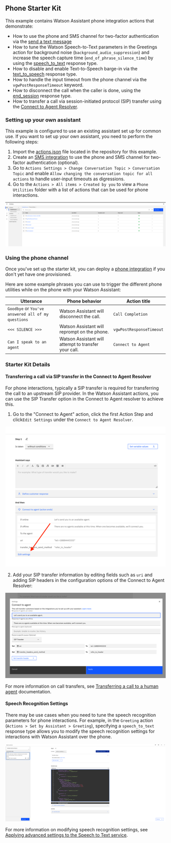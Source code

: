 ## Phone Starter Kit

This example contains Watson Assistant phone integration actions that demonstrate:

- How to use the phone and SMS channel for two-factor authentication via the [send a text message](https://cloud.ibm.com/docs/watson-assistant?topic=watson-assistant-phone-actions#phone-actions-sms.)
- How to tune the Watson Speech-to-Text parameters in the Greetings action for background noise (`background_audio_suppression`) and increase the speech capture time (`end_of_phrase_silence_time`) by using the [speech_to_text](https://cloud.ibm.com/docs/watson-assistant?topic=watson-assistant-phone-actions#phone-actions-speech-advanced) response type.
- How to disable and enable Text-to-Speech barge-in via the [text_to_speech](https://cloud.ibm.com/docs/watson-assistant?topic=watson-assistant-phone-actions#phone-actions-text-advanced) response type.
- How to handle the input timeout from the phone channel via the `vgwPostResponseTimeout` keyword.
- How to disconnect the call when the caller is done, using the [end_session](https://cloud.ibm.com/docs/watson-assistant?topic=watson-assistant-phone-actions#phone-actions-hangup) response type.
- How to transfer a call via session-initiated protocol (SIP) transfer using the [Connect to Agent Resolver](#transferring-the-call-via-the-sip-transfer-option-in-the-connect-to-agent-resolver).

### Setting up your own assistant

This example is configured to use an existing assistant set up for common use. If you want to set up your own assistant, you need to perform the following steps:

1. Import the [actions.json](./action.json) file located in the repository for this example.
2. Create an [SMS integration](https://cloud.ibm.com/docs/watson-assistant?topic=watson-assistant-deploy-sms) to use the phone and SMS channel for two-factor authentication (optional).
3. Go to `Actions Settings > Change Conversation Topic > Conversation Topic` and enable `Allow changing the conversation topic for all actions` to handle user-input timeouts as digressions.
4. Go to the `Actions > All items > Created by you` to view a `Phone Utilities` folder with a list of actions that can be used for phone interactions.

<img src="./assets/phone-utilities-actions.png" />

### Using the phone channel

Once you've set up the starter kit, you can deploy a [phone integration](https://cloud.ibm.com/docs/watson-assistant?topic=watson-assistant-deploy-phone) if you don't yet have one provisioned.

Here are some example phrases you can use to trigger the different phone utilities while on the phone with your Watson Assistant:

| Utterance | Phone behavior | Action title |
| --- | --- | --- |
| `Goodbye` or `You've answered all of my questions` | Watson Assistant will disconnect the call. | `Call Completion` |
| `<<< SILENCE >>>` | Watson Assistant will reprompt on the phone. | `vgwPostResponseTimeout` |
| `Can I speak to an agent` | Watson Assistant will attempt to transfer your call. | `Connect to Agent` |



### Starter Kit Details
#### Transferring a call via SIP transfer in the Connect to Agent Resolver

For phone interactions, typically a SIP transfer is required for transferring the call to an upstream SIP provider. In the Watson Assistant actions, you can use the SIP Transfer option in the Connect to Agent resolver to achieve this. 

1. Go to the "Connect to Agent" action, click the first Action Step and click`Edit Settings` under the `Connect to Agent Resolver`.

<img src="./assets/connect-to-agent-resolver.png" />

2. Add your SIP transfer information by editing fields such as `uri` and adding SIP headers in the configuration options of the Connect to Agent Resolver:

<img src="./assets/sip-transfer-option.png" />

For more information on call transfers, see [Transferring a call to a human agent](https://cloud.ibm.com/docs/assistant?topic=assistant-dialog-voice-actions#dialog-voice-actions-transfer) documentation.


#### Speech Recognition Settings

There may be use cases when you need to tune the speech recognition parameters for phone interactions. For example, in the `Greeting` action (`Actions > Set by Assistant > Greeting`), specifying a `speech_to_text` response type allows you to modify the speech recognition settings for interactions with Watson Assistant over the phone.

<img src="./assets/greeting-speech-to-text.png"/>

For more information on modifying speech recognition settings, see [Applying advanced settings to the Speech to Text service](https://cloud.ibm.com/docs/assistant?topic=assistant-dialog-voice-actions#dialog-voice-actions-speech-advanced). 


